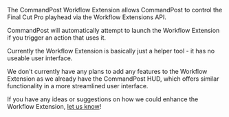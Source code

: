 The CommandPost Workflow Extension allows CommandPost to control the Final Cut Pro playhead via the Workflow Extensions API.

CommandPost will automatically attempt to launch the Workflow Extension if you trigger an action that uses it.

Currently the Workflow Extension is basically just a helper tool - it has no useable user interface.

We don't currently have any plans to add any features to the Workflow Extension as we already have the CommandPost HUD, which offers similar functionality in a more streamlined user interface.

If you have any ideas or suggestions on how we could enhance the Workflow Extension, [let us know](https://github.com/CommandPost/CommandPost/issues)!
